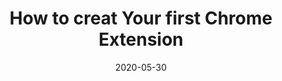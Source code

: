 ---
title: How to creat Your first Chrome Extension
date: 2020-05-30
published: false
tags: ['extension', 'software', 'chrome']
cover_image: ../images/set-up-complete.png
canonical_url: true
description: ""
---